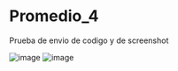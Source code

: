# Promedio_4
Prueba de envio de codigo y de screenshot

![image](https://github.com/user-attachments/assets/bab22591-b4ad-4754-aee0-738cb6780f40)
![image](https://github.com/user-attachments/assets/dc6b6d26-1873-43f5-8ed1-439ebbacb78c)


